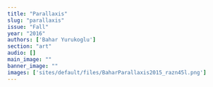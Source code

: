 ```yaml
---
title: "Parallaxis"
slug: "parallaxis"
issue: "Fall"
year: "2016"
authors: ['Bahar Yurukoglu']
section: "art"
audio: []
main_image: ""
banner_image: ""
images: ['sites/default/files/BaharParallaxis2015_razn45l.png']
---
```

